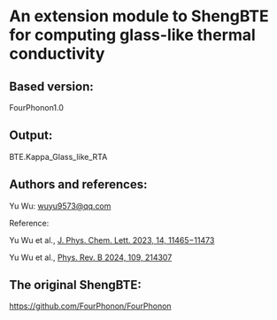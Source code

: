 # An extension module to ShengBTE for computing glass-like thermal conductivity

## Based version:

FourPhonon1.0

## Output:

BTE.Kappa_Glass_like_RTA

## Authors and references:

Yu Wu: wuyu9573@qq.com

Reference:

Yu Wu et al.,  [J. Phys. Chem. Lett. 2023, 14, 11465−11473](https://doi.org/10.1021/acs.jpclett.3c02940)

Yu Wu et al.,  [Phys. Rev. B 2024, 109, 214307](https://journals.aps.org/prb/abstract/10.1103/PhysRevB.109.214307)

## The original ShengBTE:

https://github.com/FourPhonon/FourPhonon

